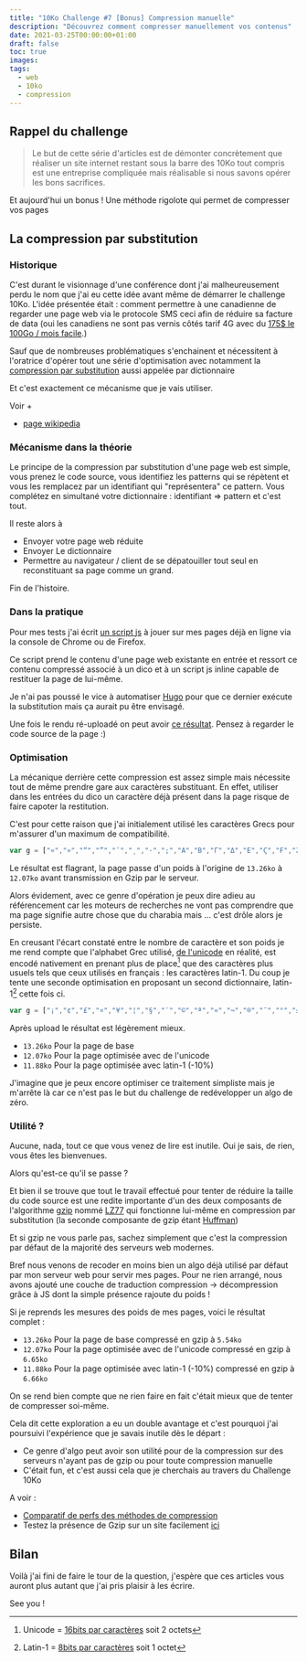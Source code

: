 ```yaml
---
title: "10Ko Challenge #7 [Bonus] Compression manuelle"
description: "Découvrez comment compresser manuellement vos contenus"
date: 2021-03-25T00:00:00+01:00
draft: false
toc: true
images:
tags:
  - web
  - 10ko
  - compression
---
```


## Rappel du challenge

> Le but de cette série d'articles est de démonter concrètement que réaliser un site internet restant sous la barre des 10Ko tout compris est une entreprise compliquée mais réalisable si nous savons opérer les bons sacrifices.

Et aujourd'hui un bonus ! Une méthode rigolote qui permet de compresser vos pages

## La compression par substitution

### Historique

C'est durant le visionnage d'une conférence dont j'ai malheureusement perdu le nom que j'ai eu cette idée avant même de démarrer le challenge 10Ko. L'idée présentée était : comment permettre à une canadienne de regarder une page web via le protocole SMS ceci afin de réduire sa facture de data (oui les canadiens ne sont pas vernis côtés tarif 4G avec du [175$ le 100Go / mois facile](https://www.cellphones.ca/cell-plans/).) 

Sauf que de nombreuses problématiques s'enchainent et nécessitent à l'oratrice d'opérer tout une série d'optimisation avec notamment la [compression par substitution](http://jargonf.org/wiki/compression_par_substitution) aussi appelée par dictionnaire

Et c'est exactement ce mécanisme que je vais utiliser.

Voir + 
 - [page wikipedia](https://fr.wikipedia.org/wiki/Compression_par_dictionnaire)

### Mécanisme dans la théorie

Le principe de la compression par substitution d'une page web est simple, vous prenez le code source, vous identifiez les patterns qui se répètent et vous les remplacez par un identifiant qui "représentera" ce pattern. Vous complétez en simultané votre dictionnaire : identifiant => pattern et c'est tout.

Il reste alors à 
 - Envoyer votre page web réduite
 - Envoyer Le dictionnaire
 - Permettre au navigateur / client de se dépatouiller tout seul en reconstituant sa page comme un grand. 

Fin de l'histoire.

### Dans la pratique

Pour mes tests j'ai écrit [un script js](https://gist.github.com/besstiolle/1b1cde0a3f098bf9057c61e2b24705da) à jouer sur mes pages déjà en ligne via la console de Chrome ou de Firefox. 

Ce script prend le contenu d'une page web existante en entrée et ressort ce contenu compressé associé à un dico et à un script js inline capable de restituer la page de lui-même.

Je n'ai pas poussé le vice à automatiser [Hugo](https://gohugo.io/) pour que ce dernier exécute la substitution mais ça aurait pu être envisagé.

Une fois le rendu ré-uploadé on peut avoir [ce résultat](/dicoGrec.html). Pensez à regarder le code source de la page :) 

### Optimisation 

La mécanique derrière cette compression est assez simple mais nécessite tout de même prendre gare aux caractères substituant. En effet, utiliser dans les entrées du dico un caractère déjà présent dans la page risque de faire capoter la restitution.

C'est pour cette raison que j'ai initialement utilisé les caractères Grecs pour m'assurer d'un maximum de compatibilité.

```javascript
var g = ["«","»","“","”","ʹ","͵","·",";","Α","Β","Γ","Δ","Ε","Ϛ","Ϝ","Ζ","Η","Θ","Ι","Κ","Λ","Μ","Ν","Ξ","Ο","Π","Ϟ","Ρ","Σ","Τ","Υ","Φ","Χ","Ψ","Ω","Ϡ","α","β","ϐ","γ","δ","ε","ϛ","ϝ","ζ","η","θ","ι","κ","λ","μ","ν","ξ","ο","π","ϟ","ρ","σ","ς","τ","υ","φ","χ","ψ","ω","ϡ"]
```

Le résultat est flagrant, la page passe d'un poids à l'origine de `13.26ko` à `12.07ko` avant transmission en Gzip par le serveur.

Alors évidement, avec ce genre d'opération je peux dire adieu au référencement car les moteurs de recherches ne vont pas comprendre que ma page signifie autre chose que du charabia mais ... c'est drôle alors je persiste.

En creusant l'écart constaté entre le nombre de caractère et son poids je me rend compte que l'alphabet Grec utilisé, [de l'unicode](https://unicode-table.com/fr/sets/greek-symbols/) en réalité, est encodé nativement en prenant plus de place[^1] que des caractères plus usuels tels que ceux utilisés en français : les caractères latin-1. Du coup je tente une seconde optimisation en proposant un second dictionnaire, latin-1[^2] cette fois ci.

[^1]: Unicode = [16bits par caractères](https://en.wikipedia.org/wiki/Unicode) soit 2 octets
[^2]: Latin-1 = [8bits par caractères](https://kb.iu.edu/d/aepu) soit 1 octet

```javascript
var g = ["¡","¢","£","¤","¥","¦","§","¨","©","ª","«","¬","®","¯","°","±","²","³","´","µ","¶","·","¸","¹","º","»","¼","½","¾","¿","À","Á","Â","Ã","Ä","Å","Æ","Ç","È","É","Ê","Ë","Ì","Í","Î","Ï","Ð","Ñ","Ò","Ó","Ô","Õ","Ö","×","Ø","Ù","Ú","Û","Ü","Ý","Þ","ß","à","á","â","ã","ä","å","æ","ç","è","é","ê","ë","ì","í","î","ï","ð","ñ","ò","ó","ô","õ","ö","÷","ø","ù","ú","û","ü","ý","þ","ÿ"]
```

Après upload le résultat est légèrement mieux.
 - `13.26ko` Pour la page de base
 - `12.07ko` Pour la page optimisée avec de l'unicode
 - `11.88ko` Pour la page optimisée avec latin-1 (-10%)
 
J'imagine que je peux encore optimiser ce traitement simpliste mais je m'arrête là car ce n'est pas le but du challenge de redévelopper un algo de zéro.

### Utilité ?

Aucune, nada, tout ce que vous venez de lire est inutile. Oui je sais, de rien, vous êtes les bienvenues.

Alors qu'est-ce qu'il se passe ?

Et bien il se trouve que tout le travail effectué pour tenter de réduire la taille du code source est une redite importante d'un des deux composants de l'algorithme [gzip](https://fr.wikipedia.org/wiki/Gzip) nommé [LZ77](https://fr.wikipedia.org/wiki/LZ77_et_LZ78) qui fonctionne lui-même en compression par substitution (la seconde composante de gzip étant [Huffman](https://fr.wikipedia.org/wiki/Codage_de_Huffman))

Et si gzip ne vous parle pas, sachez simplement que c'est la compression par défaut de la majorité des serveurs web modernes.

Bref nous venons de recoder en moins bien un algo déjà utilisé par défaut par mon serveur web pour servir mes pages. Pour ne rien arrangé, nous avons ajouté une couche de traduction compression -> décompression grâce à JS dont la simple présence rajoute du poids !

Si je reprends les mesures des poids de mes pages, voici le résultat complet : 
 - `13.26ko` Pour la page de base compressé en gzip à `5.54ko`
 - `12.07ko` Pour la page optimisée avec de l'unicode compressé en gzip à `6.65ko`
 - `11.88ko` Pour la page optimisée avec latin-1 (-10%) compressé en gzip à `6.66ko`

 On se rend bien compte que ne rien faire en fait c'était mieux que de tenter de compresser soi-même.

 Cela dit cette exploration a eu un double avantage et c'est pourquoi j'ai poursuivi l'expérience que je savais inutile dès le départ : 
 - Ce genre d'algo peut avoir son utilité pour de la compression sur des serveurs n'ayant pas de gzip ou pour toute compression manuelle
 - C'était fun, et c'est aussi cela que je cherchais au travers du Challenge 10Ko

A voir :
 - [Comparatif de perfs des méthodes de compression](http://rlwpx.free.fr/WPFF/comploc.htm)
 - Testez la présence de Gzip sur un site facilement [ici](https://www.websiteplanet.com/fr/webtools/gzip-compression/?gzip=https://kdanezis.fr)

## Bilan

 Voilà j'ai fini de faire le tour de la question, j'espère que ces articles vous auront plus autant que j'ai pris plaisir à les écrire.

 See you !